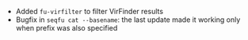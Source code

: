 * Added `fu-virfilter` to filter VirFinder results
* Bugfix in `seqfu cat --basename`: the last update made it working only when prefix was also specified